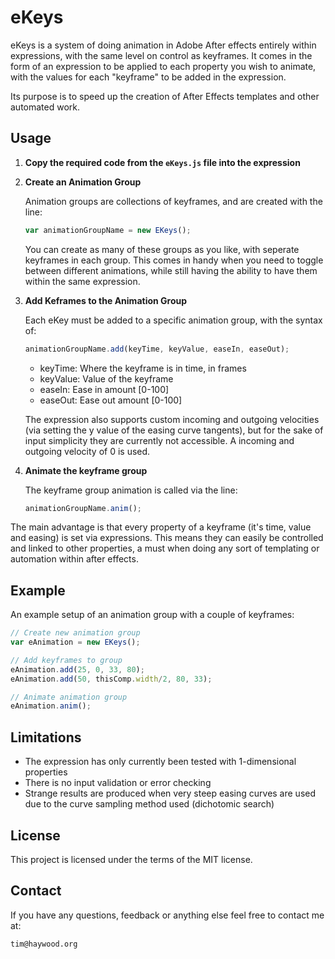 # eKeys

eKeys is a system of doing animation in Adobe After effects entirely within expressions, with the same level on control as keyframes. It comes in the form of an expression to be applied to each property you wish to animate, with the values for each "keyframe" to be added in the expression.

Its purpose is to speed up the creation of After Effects templates and other automated work.

## Usage

1. **Copy the required code from the `eKeys.js` file into the expression**

2. **Create an Animation Group**

   Animation groups are collections of keyframes, and are created with the line:

   ```javascript
   var animationGroupName = new EKeys();
   ```

   You can create as many of these groups as you like, with seperate keyframes in each group. This comes in handy when you need to toggle between different animations, while still having the ability to have them within the same expression.

3. **Add Keframes to the Animation Group**

   Each eKey must be added to a specific animation group, with the syntax of:

   ```javascript
   animationGroupName.add(keyTime, keyValue, easeIn, easeOut);
   ```

   - keyTime: Where the keyframe is in time, in frames
   - keyValue: Value of the keyframe
   - easeIn: Ease in amount [0-100]
   - easeOut: Ease out amount [0-100]

   The expression also supports custom incoming and outgoing velocities (via setting the y value of the easing curve tangents), but for the sake of input simplicity they are currently not accessible. A incoming and outgoing velocity of 0 is used.

4. **Animate the keyframe group**

    The keyframe group animation is called via the line:

    ```javascript
    animationGroupName.anim();
    ````


The main advantage is that every property of a keyframe (it's time, value and easing) is set via expressions. This means they can easily be controlled and linked to other properties, a must when doing any sort of templating or automation within after effects.

## Example

An example setup of an animation group with a couple of keyframes:

```javascript
// Create new animation group
var eAnimation = new EKeys();

// Add keyframes to group
eAnimation.add(25, 0, 33, 80);
eAnimation.add(50, thisComp.width/2, 80, 33);

// Animate animation group
eAnimation.anim();
```

## Limitations

* The expression has only currently been tested with 1-dimensional properties
* There is no input validation or error checking
* Strange results are produced when very steep easing curves are used due to the curve sampling method used (dichotomic search)

## License

This project is licensed under the terms of the MIT license.

## Contact

If you have any questions, feedback or anything else feel free to contact me at:

```
tim@haywood.org
```
